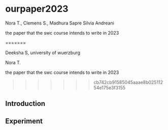 # ourpaper2023
Nora T., Clemens S., 
Madhura Sapre
Silvia Andreani

the paper that the swc course intends to write in 2023


=======

Deeksha S, university of wuerzburg

Nora T.

the paper that the swc course intends to write in 2023
>>>>>>> cb742cb91585045aaae8b02511254e175e3f3155
## Introduction

## Experiment

